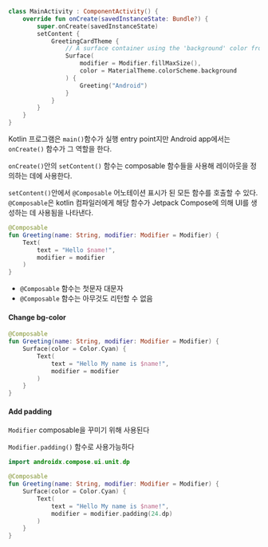
```kotlin
class MainActivity : ComponentActivity() {
    override fun onCreate(savedInstanceState: Bundle?) {
        super.onCreate(savedInstanceState)
        setContent {
            GreetingCardTheme {
                // A surface container using the 'background' color from the theme
                Surface(
                    modifier = Modifier.fillMaxSize(),
                    color = MaterialTheme.colorScheme.background
                ) {
                    Greeting("Android")
                }
            }
        }
    }
}
```

Kotlin 프로그램은 `main()`함수가 실행 entry point지만 Android app에서는 `onCreate()` 함수가 그 역할을 한다.

`onCreate()`안의 `setContent()` 함수는 composable 함수들을 사용해 레이아웃을 정의하는 데에 사용한다.

`setContent()`안에서 `@Composable` 어노테이션 표시가 된 모든 함수를 호출할 수 있다. `@Composable`은 kotlin 컴파일러에게 해당 함수가 Jetpack Compose에 의해 UI를 생성하는 데 사용됨을 나타낸다.

```kotlin
@Composable
fun Greeting(name: String, modifier: Modifier = Modifier) {
    Text(
        text = "Hello $name!",
        modifier = modifier
    )
}
```

- `@Composable` 함수는 첫문자 대문자
- `@Composable` 함수는 아무것도 리턴할 수 없음


#### Change bg-color

```kotlin
@Composable
fun Greeting(name: String, modifier: Modifier = Modifier) {
    Surface(color = Color.Cyan) {
        Text(
            text = "Hello My name is $name!",
            modifier = modifier
        )
    }
}
```


#### Add padding

`Modifier` composable을 꾸미기 위해 사용된다

`Modifier.padding()` 함수로 사용가능하다

```kotlin
import androidx.compose.ui.unit.dp

@Composable
fun Greeting(name: String, modifier: Modifier = Modifier) {
    Surface(color = Color.Cyan) {
        Text(
            text = "Hello My name is $name!",
            modifier = modifier.padding(24.dp)
        )
    }
}
```

